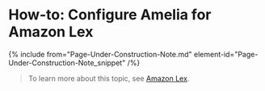 

# How-to: Configure Amelia for Amazon Lex

{% include from="Page-Under-Construction-Note.md" element-id="Page-Under-Construction-Note_snippet" /%}

> To learn more about this topic, see [Amazon Lex](https://docs.amelia.com/pages/viewpage.action?spaceKey=AmeliaDocsV6&title=Amazon+Lex+Gateway).

 
